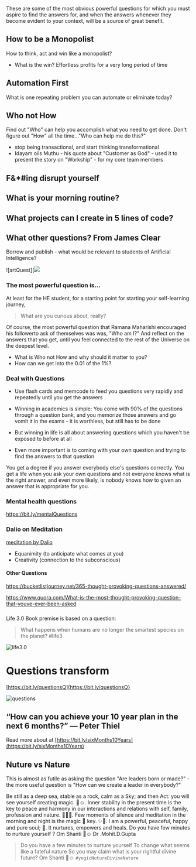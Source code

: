 <!-- title: Powerful Questions  -->

These are some of the most obvious powerful questions for which you must aspire to find the answers for, and when the answers whenever they become evident to your context, will be a source of great benefit. 

## How to be a Monopolist

How to think, act and win like a monopolist?
  - What is the win? Effortless profits for a very long period of time 

## Automation First 

What is one repeating problem you can automate or eliminate today?

## Who not How
Find out "Who" can help you accomplish what you need to get done. Don't figure out "How" all the time..."Who can help me do this?"

- stop being transactional, and start thinking transformational 
- Idayam oils Muthu - his quote about "Customer as God" - used it to present the story on "Workship" - for my core team members 




## F&*#ing disrupt yourself 

## What is your morning routine?


## What projects can I create in 5 lines of code? 


## What other questions? From James Clear


Borrow and publish - what would be relevant to students of Artificial Intelligence? 


![artQuest](![](https://files.gitter.im/581c97cbd73408ce4f339dc2/Iitr/Screenshot-2020-11-15-at-08.52.03.png)


### The most powerful question is...

At least for the HE student, for a starting point for starting your self-learning journey, 
> What are you curious about, really? 

Of course, the most powerful question that Ramana Maharishi encouraged his followerto ask of themselves was was, "Who am I?" And reflect on the answers that you get, until you feel connected to the rest of the Universe on the deepest level. 

- What is Who not How and why should it matter to you? 
- How can we get into the 0.01 of the 1%?


### Deal with Questions
- Use flash cards and memcode to feed you questions very rapidly and repeatedly until you get the answers

- Winning in academics is simple: You come with 90% of the questions through a question bank, and you memorize those answers and go vomit it in the exams - it is worthless, but still has to be done
- But winning in life is all about answering questions which you haven't be exposed to before at all
- Even more important is  to coming with your own question and trying to find the answers to that question

You get a degree if you answer everybody else's questions correctly. You get a life when you ask your own questions and not everyone knows what is the right answer, and even more likely, is nobody knows how to given an answer that is appropriate for you.



### Mental health questions

https://bit.ly/mentalQuestions

### Dalio on Meditation

[meditation by Dalio](https://youtu.be/UzehRUSUd30?t=3414)

  - Equanimity (to anticipate what comes at you) 
  - Creativity (connection to the subconscious)

#### Other Questions

https://bucketlistjourney.net/365-thought-provoking-questions-answered/

https://www.quora.com/What-is-the-most-thought-provoking-question-that-youve-ever-been-asked

### 


Life 3.0 Book premise is based on a question:

> What happens when humans are no longer the smartest species on the planet? #life3

![life3.0](https://i.imgur.com/ZU8pkze.jpg)


# Questions transform 

[https://bit.ly/questionsQ](https://bit.ly/questionsQ}

![questions](https://i.imgur.com/JS32WM3.jpg)



## “How can you achieve your 10 year plan in the next 6 months?” — Peter Thiel

Read more about at [https://bit.ly/sixMonths10Years](https://bit.ly/sixMonths10Years) 

## Nuture vs Nature

This is almost as futile as asking the question "Are leaders born or made?" - the more useful question is "How can we create a leader in everybody?" 

Be still as a deep sea, stable as a rock, calm as a Sky; and then Act: you will see yourself creating magic. 🌟☺️. Inner stability in the present time is the key to peace and harmony in our interactions and relations with self, family, profession and nature. 🌸🍀✨.  Few moments  of silence  and meditation in the morning and night is the magic 🔑 key. ✨🌼. I am a powerful, peaceful, happy and pure soul; 🌟. It nurtures, empowers and heals. Do you have few minutes to nurture yourself ? Om Shanti 🌻☺️
Dr .Mohit.D.Gupta

> Do you have a few minutes to nurture yourself 
To change what seems like a fateful nature 
So you may claim what is your rightful divine future? 
Om Shanti 🌻☺️
```#yogicNutureDivineNature```
